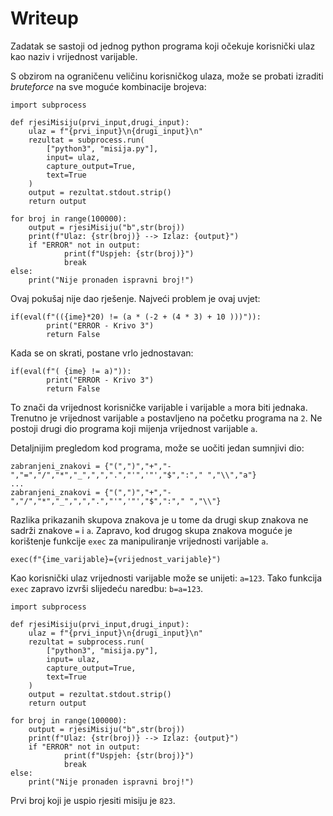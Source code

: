 # Writeup
Zadatak se sastoji od jednog python programa koji očekuje korisnički ulaz kao naziv i vrijednost varijable.

S obzirom na ograničenu veličinu korisničkog ulaza, može se probati izraditi _bruteforce_ na sve moguće kombinacije brojeva:

```
import subprocess

def rjesiMisiju(prvi_input,drugi_input):
    ulaz = f"{prvi_input}\n{drugi_input}\n"
    rezultat = subprocess.run(
        ["python3", "misija.py"],
        input= ulaz,
        capture_output=True,
        text=True
    )
    output = rezultat.stdout.strip()
    return output

for broj in range(100000):
    output = rjesiMisiju("b",str(broj))
    print(f"Ulaz: {str(broj)} --> Izlaz: {output}")
    if "ERROR" not in output:
            print(f"Uspjeh: {str(broj)}")
            break
else:
    print("Nije pronaden ispravni broj!")

```

Ovaj pokušaj nije dao rješenje.
Najveći problem je ovaj uvjet:

```
if(eval(f"(({ime}*20) != (a * (-2 + (4 * 3) + 10 )))")):
        print("ERROR - Krivo 3")
        return False
```

Kada se on skrati, postane vrlo jednostavan:

```
if(eval(f"( {ime} != a)")):
        print("ERROR - Krivo 3")
        return False
```

To znači da vrijednost korisničke varijable i varijable ```a``` mora biti jednaka.
Trenutno je vrijednost varijable ```a``` postavljeno na početku programa na ```2```.
Ne postoji drugi dio programa koji mijenja vrijednost varijable ```a```.

Detaljnijim pregledom kod programa, može se uočiti jedan sumnjivi dio:

```
zabranjeni_znakovi = {"(",")","+","-","=","/","*","_",",",".","'",'"',"$",":"," ","\\","a"}
...
zabranjeni_znakovi = {"(",")","+","-","/","*","_",",",".","'",'"',"$",":"," ","\\"}
```

Razlika prikazanih skupova znakova je u tome da drugi skup znakova ne sadrži znakove ```=``` i ```a```.
Zapravo, kod drugog skupa znakova moguće je korištenje funkcije ```exec``` za manipuliranje vrijednosti varijable ```a```.
```
exec(f"{ime_varijable}={vrijednost_varijable}")
```

Kao korisnički ulaz vrijednosti varijable može se unijeti: ```a=123```.
Tako funkcija ```exec``` zapravo izvrši slijedeću naredbu: ```b=a=123```.

```
import subprocess

def rjesiMisiju(prvi_input,drugi_input):
    ulaz = f"{prvi_input}\n{drugi_input}\n"
    rezultat = subprocess.run(
        ["python3", "misija.py"],
        input= ulaz,
        capture_output=True,
        text=True
    )
    output = rezultat.stdout.strip()
    return output

for broj in range(100000):
    output = rjesiMisiju("b",str(broj))
    print(f"Ulaz: {str(broj)} --> Izlaz: {output}")
    if "ERROR" not in output:
            print(f"Uspjeh: {str(broj)}")
            break
else:
    print("Nije pronaden ispravni broj!")
```



Prvi broj koji je uspio rjesiti misiju je ```823```.
